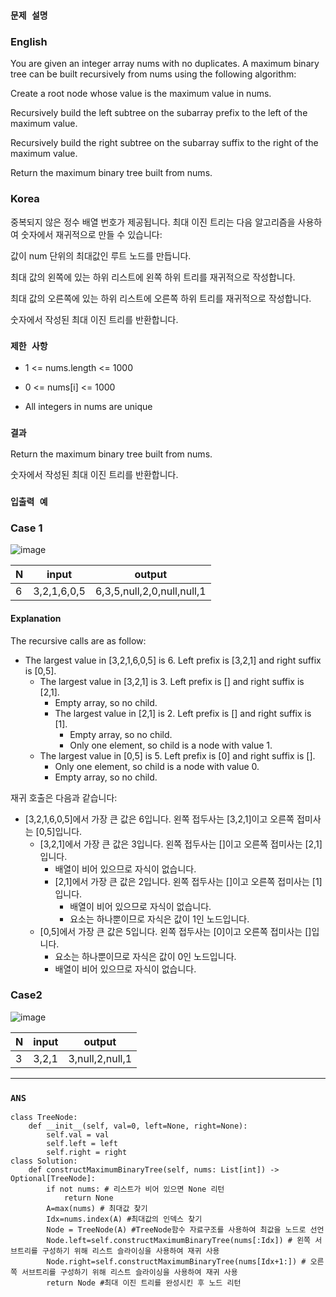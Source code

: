 ### `문제 설명`

### English

You are given an integer array nums with no duplicates. A maximum binary tree can be built recursively from nums using the following algorithm:


Create a root node whose value is the maximum value in nums.


Recursively build the left subtree on the subarray prefix to the left of the maximum value.


Recursively build the right subtree on the subarray suffix to the right of the maximum value.


Return the maximum binary tree built from nums.

### Korea

중복되지 않은 정수 배열 번호가 제공됩니다. 최대 이진 트리는 다음 알고리즘을 사용하여 숫자에서 재귀적으로 만들 수 있습니다:


값이 num 단위의 최대값인 루트 노드를 만듭니다.


최대 값의 왼쪽에 있는 하위 리스트에 왼쪽 하위 트리를 재귀적으로 작성합니다.


최대 값의 오른쪽에 있는 하위 리스트에 오른쪽 하위 트리를 재귀적으로 작성합니다.


숫자에서 작성된 최대 이진 트리를 반환합니다.


### `제한 사항`

- 1 <= nums.length <= 1000

- 0 <= nums[i] <= 1000

- All integers in nums are unique


### `결과`

Return the maximum binary tree built from nums.

숫자에서 작성된 최대 이진 트리를 반환합니다.

### `입출력 예`

### Case 1

![image](https://user-images.githubusercontent.com/106041072/224467006-b756569a-d272-4f57-8d4b-8d53daca284b.png)

|N|input|output|
|---|---|---|
|6|3,2,1,6,0,5|6,3,5,null,2,0,null,null,1|

#### Explanation

The recursive calls are as follow:
- The largest value in [3,2,1,6,0,5] is 6. Left prefix is [3,2,1] and right suffix is [0,5].
    - The largest value in [3,2,1] is 3. Left prefix is [] and right suffix is [2,1].
        - Empty array, so no child.
        - The largest value in [2,1] is 2. Left prefix is [] and right suffix is [1].
            - Empty array, so no child.
            - Only one element, so child is a node with value 1.
    - The largest value in [0,5] is 5. Left prefix is [0] and right suffix is [].
        - Only one element, so child is a node with value 0.
        - Empty array, so no child.

재귀 호출은 다음과 같습니다:
- [3,2,1,6,0,5]에서 가장 큰 값은 6입니다. 왼쪽 접두사는 [3,2,1]이고 오른쪽 접미사는 [0,5]입니다.
  - [3,2,1]에서 가장 큰 값은 3입니다. 왼쪽 접두사는 []이고 오른쪽 접미사는 [2,1]입니다.
    - 배열이 비어 있으므로 자식이 없습니다.
    - [2,1]에서 가장 큰 값은 2입니다. 왼쪽 접두사는 []이고 오른쪽 접미사는 [1]입니다.
        - 배열이 비어 있으므로 자식이 없습니다.
        - 요소는 하나뿐이므로 자식은 값이 1인 노드입니다.
   - [0,5]에서 가장 큰 값은 5입니다. 왼쪽 접두사는 [0]이고 오른쪽 접미사는 []입니다.
      - 요소는 하나뿐이므로 자식은 값이 0인 노드입니다.
      - 배열이 비어 있으므로 자식이 없습니다.

### Case2

![image](https://user-images.githubusercontent.com/106041072/224467255-d85645e2-f96b-4b87-bc9b-d262cd133c24.png)

|N|input|output|
|---|---|---|
|3|3,2,1|3,null,2,null,1|
----

### `ANS`

```
class TreeNode:
    def __init__(self, val=0, left=None, right=None):
        self.val = val
        self.left = left
        self.right = right
class Solution:
    def constructMaximumBinaryTree(self, nums: List[int]) -> Optional[TreeNode]:
        if not nums: # 리스트가 비어 있으면 None 리턴
            return None
        A=max(nums) # 최대값 찾기
        Idx=nums.index(A) #최대값의 인덱스 찾기
        Node = TreeNode(A) #TreeNode함수 자료구조를 사용하여 최값을 노드로 선언
        Node.left=self.constructMaximumBinaryTree(nums[:Idx]) # 왼쪽 서브트리를 구성하기 위해 리스트 슬라이싱을 사용하여 재귀 사용
        Node.right=self.constructMaximumBinaryTree(nums[Idx+1:]) # 오른쪽 서브트리를 구성하기 위해 리스트 슬라이싱을 사용하여 재귀 사용
        return Node #최대 이진 트리를 완성시킨 후 노드 리턴


```

